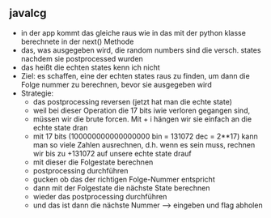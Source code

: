 ## javalcg 

* in der app kommt das gleiche raus wie in das mit der python klasse berechnete in der next() Methode
* das, was ausgegeben wird, die random numbers sind die versch. states nachdem sie postprocessed wurden
* das heißt die echten states kenn ich nicht 
* Ziel: es schaffen, eine der echten states raus zu finden, um dann die Folge nummer zu berechnen, bevor sie ausgegeben wird 
* Strategie: 
    * das postprocessing reversen (jetzt hat man die echte state)
    * weil bei dieser Operation die 17 bits iwie verloren gegangen sind,
    * müssen wir die brute forcen. Mit + i hängen wir sie einfach an die echte state dran 
    * mit 17 bits (100000000000000000 bin = 131072 dec = 2**17) kann man so viele Zahlen ausrechnen, d.h. wenn es sein muss, rechnen wir bis zu +131072 auf unsere echte state drauf 
    * mit dieser die Folgestate berechnen 
    * postprocessing durchführen 
    * gucken ob das der richtigen Folge-Nummer entspricht 
    * dann mit der Folgestate die nächste State berechnen
    * wieder das postprocessing durchführen 
    * und das ist dann die nächste Nummer --> eingeben und flag abholen 
